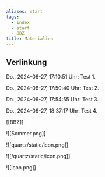 ```yaml
---
aliases: start
tags: 
  - index
  - start
  - BBZ
title: Materialien
---
```


## Verlinkung

Do., 2024-06-27, 17:10:51 Uhr: Test 1.

Do., 2024-06-27, 17:50:40 Uhr: Test 2.

Do., 2024-06-27, 17:54:55 Uhr: Test 3.

Do., 2024-06-27, 18:37:17 Uhr: Test 4.

[[BBZ]]


![[Sommer.png]]

![[quartz/static/icon.png]]

![[/quartz/static/icon.png]]

![[icon.png]]